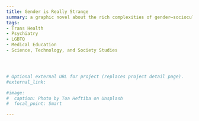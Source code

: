 ```yaml
---
title: Gender is Really Strange 
summary: a graphic novel about the rich complexities of gender—sociocultural to neuroscience—as part of the …is really strange series; in contract with Jessica Kingsley Publishers
tags:
- Trans Health
- Psychiatry
- LGBTQ
- Medical Education
- Science, Technology, and Society Studies




# Optional external URL for project (replaces project detail page).
#external_link: 

#image:
#  caption: Photo by Toa Heftiba on Unsplash
#  focal_point: Smart

---
```

